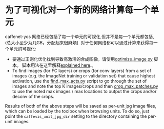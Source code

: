 # 为了可视化对一个新的网络计算每一个单元
caffenet-yos 网络已经包括了每一个单元的可视化,但并不是每一个单元都包括,(总大小至少为几GB，分配起来很麻烦).
对于任何网络都可以通过计算来获得每一个单元的可视化:

* 要通过正则化优化找到导致高激活的合成图像，请使用[optimize_image.py](/optimize_image.py) 脚本。 脚本用法在这里解释[explained here](/doc/running-optimize-image.md).。
* To find images (for FC layers) or crops (for conv layers) from a set of images (e.g. the ImageNet training or validation set) that cause highest activation, use the [find_max_acts.py](/find_maxes/find_max_acts.py) script to go through the set of images and note the top K images/crops and then [crop_max_patches.py](/find_maxes/crop_max_patches.py) to use the noted max images / max locations to output the crops and/or deconv of the crops.

Results of both of the above steps will be saved as per-unit jpg image files, which can be loaded by the toolbox when browsing units. To do so, just point the `caffevis_unit_jpg_dir` setting to the directory containing the per-unit images.

